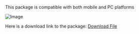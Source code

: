 This package is compatible with both mobile and PC platforms

![Image](https://drive.google.com/file/d/1PWhDCumvsEBMxtdjftskqwWuJjKQH7sd/view?usp=share_link)


Here is a download link to the package: [Download File](https://drive.google.com/file/d/1MrY6eKyQWFdgcjmmsLlxD2NIbc8ZT6Qb/view?usp=share_link)




